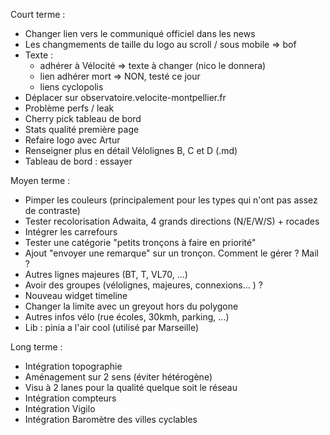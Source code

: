 Court terme :
- Changer lien vers le communiqué officiel dans les news
- Les changmements de taille du logo au scroll / sous mobile => bof
- Texte :
  - adhérer à Vélocité => texte à changer (nico le donnera)
  - lien adhérer mort => NON, testé ce jour
  - liens cyclopolis
- Déplacer sur observatoire.velocite-montpellier.fr
- Problème perfs / leak
- Cherry pick tableau de bord
- Stats qualité première page
- Refaire logo avec Artur
- Renseigner plus en détail Vélolignes B, C et D  (.md)
- Tableau de bord : essayer

Moyen terme :
- Pimper les couleurs (principalement pour les types qui n'ont pas assez de contraste)
- Tester recolorisation Adwaita, 4 grands directions (N/E/W/S) + rocades
- Intégrer les carrefours
- Tester une catégorie "petits tronçons à faire en priorité"
- Ajout "envoyer une remarque" sur un tronçon. Comment le gérer ? Mail ?
- Autres lignes majeures (BT, T, VL70, ...)
- Avoir des groupes (vélolignes, majeures, connexions... ) ?
- Nouveau widget timeline
- Changer la limite avec un greyout hors du polygone
- Autres infos vélo (rue écoles, 30kmh, parking, ...)
- Lib : pinia a l'air cool (utilisé par Marseille)

Long terme :
- Intégration topographie
- Aménagement sur 2 sens (éviter hétérogène)
- Visu à 2 lanes pour la qualité quelque soit le réseau
- Intégration compteurs
- Intégration Vigilo
- Intégration Baromètre des villes cyclables